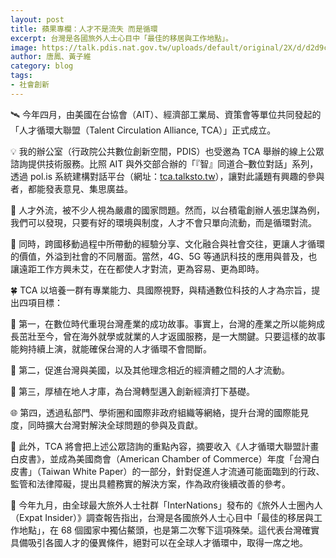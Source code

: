 ```yaml
---
layout: post
title: 蘋果專欄：人才不是流失 而是循環
excerpt: 台灣是各國旅外人士心目中「最佳的移居與工作地點」。
image: https://talk.pdis.nat.gov.tw/uploads/default/original/2X/d/d2d9c7bf3088d67c5150e2e658a5dcae2f3a6e66.png
author: 唐鳳、黃子維
category: blog
tags:
- 社會創新
---
```


🛰 今年四月，由美國在台協會（AIT）、經濟部工業局、資策會等單位共同發起的「人才循環大聯盟（Talent Circulation Alliance, TCA）」正式成立。

💡 我的辦公室（行政院公共數位創新空間，PDIS）也受邀為 TCA 舉辦的線上公眾諮詢提供技術服務。比照 AIT 與外交部合辦的「『智』同道合–數位對話」系列，透過 pol.is 系統建構對話平台（網址：[tca.talksto.tw](https://tca.talkto.tw)），讓對此議題有興趣的參與者，都能發表意見、集思廣益。

🔄 人才外流，被不少人視為嚴肅的國家問題。然而，以台積電創辦人張忠謀為例，我們可以發現，只要有好的環境與制度，人才不會只單向流動，而是循環對流。

📶 同時，跨國移動過程中所帶動的經驗分享、文化融合與社會交往，更讓人才循環的價值，外溢到社會的不同層面。當然，4G、5G 等通訊科技的應用與普及，也讓遠距工作方興未艾，在在都使人才對流，更為容易、更為即時。

🍀 TCA 以培養一群有專業能力、具國際視野，與精通數位科技的人才為宗旨，提出四項目標：

🔭 第一，在數位時代重現台灣產業的成功故事。事實上，台灣的產業之所以能夠成長茁壯至今，曾在海外就學或就業的人才返國服務，是一大關鍵。只要這樣的故事能夠持續上演，就能確保台灣的人才循環不會間斷。

💼 第二，促進台灣與美國，以及其他理念相近的經濟體之間的人才流動。

🎫 第三，厚植在地人才庫，為台灣轉型邁入創新經濟打下基礎。

🌐 第四，透過私部門、學術圈和國際非政府組織等網絡，提升台灣的國際能見度，同時擴大台灣對解決全球問題的參與及貢獻。

📖 此外，TCA 將會把上述公眾諮詢的重點內容，摘要收入《人才循環大聯盟計畫白皮書》，並成為美國商會（American Chamber of Commerce）年度「台灣白皮書」（Taiwan White Paper）的一部分，針對促進人才流通可能面臨到的行政、監管和法律障礙，提出具體務實的解決方案，作為政府後續改善的參考。

🥇 今年九月，由全球最大旅外人士社群「InterNations」發布的《旅外人士圈內人（Expat Insider）》調查報告指出，台灣是各國旅外人士心目中「最佳的移居與工作地點」，在 68 個國家中獨佔鰲頭，也是第二次奪下這項殊榮。這代表台灣確實具備吸引各國人才的優異條件，絕對可以在全球人才循環中，取得一席之地。
